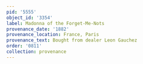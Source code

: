 ```yaml
---
pid: '5555'
object_id: '3354'
label: Madonna of the Forget-Me-Nots
provenance_date: '1882'
provenance_location: France, Paris
provenance_text: Bought from dealer Leon Gauchez
order: '0811'
collection: provenance
---
```

